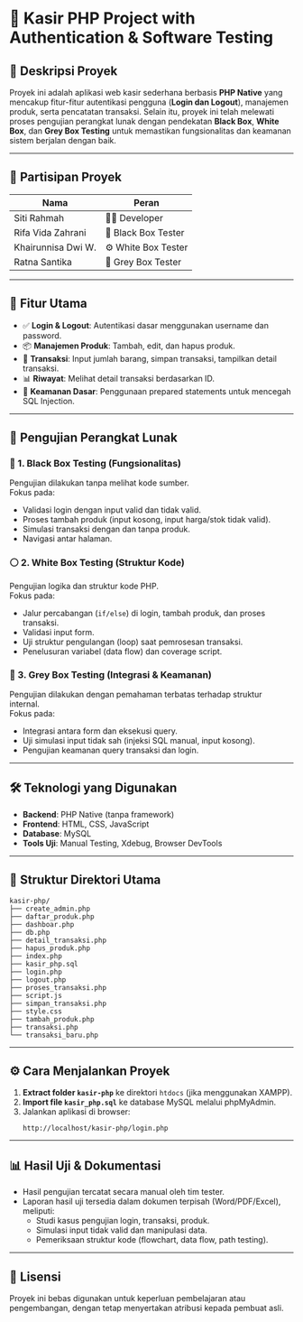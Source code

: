 # 🧾 Kasir PHP Project with Authentication & Software Testing

## 📌 Deskripsi Proyek
Proyek ini adalah aplikasi web kasir sederhana berbasis **PHP Native** yang mencakup fitur-fitur autentikasi pengguna (**Login dan Logout**), manajemen produk, serta pencatatan transaksi. Selain itu, proyek ini telah melewati proses pengujian perangkat lunak dengan pendekatan **Black Box**, **White Box**, dan **Grey Box Testing** untuk memastikan fungsionalitas dan keamanan sistem berjalan dengan baik.

---

## 👥 Partisipan Proyek

| Nama                   | Peran                  |
|------------------------|------------------------|
| Siti Rahmah            | 👨‍💻 Developer          |
| Rifa Vida Zahrani      | 🧪 Black Box Tester     |
| Khairunnisa Dwi W.      | ⚙️ White Box Tester     |
| Ratna Santika          | 🧩 Grey Box Tester      |

---

## 🚀 Fitur Utama

- ✅ **Login & Logout**: Autentikasi dasar menggunakan username dan password.
- 📦 **Manajemen Produk**: Tambah, edit, dan hapus produk.
- 🛒 **Transaksi**: Input jumlah barang, simpan transaksi, tampilkan detail transaksi.
- 📊 **Riwayat**: Melihat detail transaksi berdasarkan ID.
- 🔐 **Keamanan Dasar**: Penggunaan prepared statements untuk mencegah SQL Injection.

---

## 🧪 Pengujian Perangkat Lunak

### 🔲 1. Black Box Testing (Fungsionalitas)
Pengujian dilakukan tanpa melihat kode sumber.  
Fokus pada:
- Validasi login dengan input valid dan tidak valid.
- Proses tambah produk (input kosong, input harga/stok tidak valid).
- Simulasi transaksi dengan dan tanpa produk.
- Navigasi antar halaman.

### ⚪ 2. White Box Testing (Struktur Kode)
Pengujian logika dan struktur kode PHP.  
Fokus pada:
- Jalur percabangan (`if/else`) di login, tambah produk, dan proses transaksi.
- Validasi input form.
- Uji struktur pengulangan (loop) saat pemrosesan transaksi.
- Penelusuran variabel (data flow) dan coverage script.

### 🔳 3. Grey Box Testing (Integrasi & Keamanan)
Pengujian dilakukan dengan pemahaman terbatas terhadap struktur internal.  
Fokus pada:
- Integrasi antara form dan eksekusi query.
- Uji simulasi input tidak sah (injeksi SQL manual, input kosong).
- Pengujian keamanan query transaksi dan login.

---

## 🛠️ Teknologi yang Digunakan

- **Backend**: PHP Native (tanpa framework)
- **Frontend**: HTML, CSS, JavaScript
- **Database**: MySQL
- **Tools Uji**: Manual Testing, Xdebug, Browser DevTools

---

## 📂 Struktur Direktori Utama

```
kasir-php/
├── create_admin.php
├── daftar_produk.php
├── dashboar.php
├── db.php
├── detail_transaksi.php
├── hapus_produk.php
├── index.php
├── kasir_php.sql
├── login.php
├── logout.php
├── proses_transaksi.php
├── script.js
├── simpan_transaksi.php
├── style.css
├── tambah_produk.php
├── transaksi.php
└── transaksi_baru.php
```

---

## ⚙️ Cara Menjalankan Proyek

1. **Extract folder `kasir-php`** ke direktori `htdocs` (jika menggunakan XAMPP).
2. **Import file `kasir_php.sql`** ke database MySQL melalui phpMyAdmin.
3. Jalankan aplikasi di browser:
   ```
   http://localhost/kasir-php/login.php
   ```

---

## 📊 Hasil Uji & Dokumentasi

- Hasil pengujian tercatat secara manual oleh tim tester.
- Laporan hasil uji tersedia dalam dokumen terpisah (Word/PDF/Excel), meliputi:
  - Studi kasus pengujian login, transaksi, produk.
  - Simulasi input tidak valid dan manipulasi data.
  - Pemeriksaan struktur kode (flowchart, data flow, path testing).

---

## 📃 Lisensi

Proyek ini bebas digunakan untuk keperluan pembelajaran atau pengembangan, dengan tetap menyertakan atribusi kepada pembuat asli.
